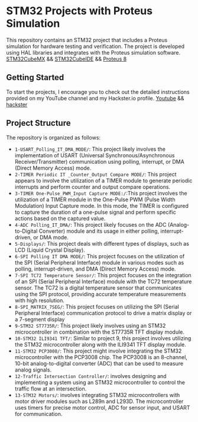 # STM32 Projects with Proteus Simulation

This repository contains an STM32 project that includes a Proteus simulation for hardware testing and verification. The project is developed using 
HAL libraries and integrates with the Proteus simulation software.
[STM32CubeMX](https://www.st.com/en/development-tools/stm32cubemx.html) &&
[STM32CubeIDE](https://www.st.com/en/development-tools/stm32cubeide.) &&
[Proteus 8](https://www.labcenter.com/) 

## Getting Started

To start the projects, I encourage you to check out the detailed instructions provided on my YouTube channel and my Hackster.io profile.
[Youtube](https://www.youtube.com/@theembeddedthings) &&
[hackster](https://www.hackster.io/theembeddedthings) 

## Project Structure

The repository is organized as follows:

- `1-USART_Polling_IT_DMA_MODE/`: This project likely involves the implementation of USART (Universal Synchronous/Asynchronous Receiver/Transmitter) communication using polling, interrupt, or DMA (Direct Memory Access) mode.
- `2-TIMER Periodic IT _Counter_Output Compare MODE/`: This project appears to involve the utilization of a TIMER module to generate periodic interrupts and perform counter and output compare operations.
- `3-TIMER One-Pulse_PWM_Input Capture MODE:/`:This project involves the utilization of a TIMER module in the One-Pulse PWM (Pulse Width Modulation) Input Capture mode. In this mode, the TIMER is configured to capture the duration of a one-pulse signal and perform specific actions based on the captured value.
- `4-ADC Polling_IT_DMA/`: This project likely focuses on the ADC (Analog-to-Digital Converter) module and its usage in either polling, interrupt-driven, or DMA mode.
- `5-Displays/`: This project  deals with different types of displays, such as LCD (Liquid Crystal Display).
- `6-SPI Polling IT DMA MODE/`: This project focuses on the utilization of the SPI (Serial Peripheral Interface) module in various modes such as polling, interrupt-driven, and DMA (Direct Memory Access) mode.
- `7-SPI TC72 Temperature Sensor/`: This project focuses on the integration of an SPI (Serial Peripheral Interface) module with the TC72 temperature sensor. The TC72 is a digital temperature sensor that communicates using the SPI protocol, providing accurate temperature measurements with high resolution.
- `8-SPI_MATRIX_7SEG/`: This project focuses on utilizing the SPI (Serial Peripheral Interface) communication protocol to drive a matrix display or a 7-segment display
- `9-STM32 ST7735R/`: This project likely involves using an STM32 microcontroller in combination with the ST7735R TFT display module.
- `10-STM32 ILI9341 TFT/`: Similar to project 9, this project involves utilizing the STM32 microcontroller along with the ILI9341 TFT display module. 
- `11-STM32 PCP3008/`: This project might involve integrating the STM32 microcontroller with the PCP3008 chip. The PCP3008 is an 8-channel, 10-bit analog-to-digital converter (ADC) that can be used to measure analog signals.
- `12-Traffic Intersection Controller/`:  involves designing and implementing a system using an STM32 microcontroller to control the traffic flow at an intersection.
- `13-STM32 Motors/`:  involves integrating STM32 microcontrollers with motor driver modules such as L289n and L293D. The microcontroller uses timers for precise motor control, ADC for sensor input, and USART for communication.




